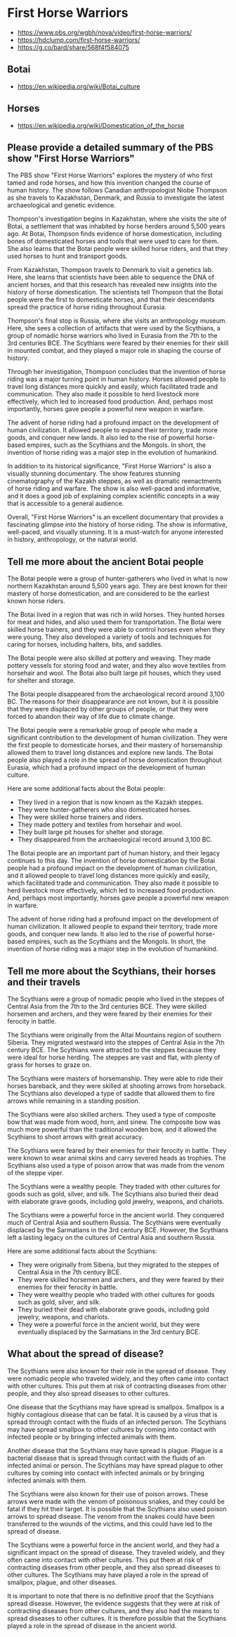 # First Horse Warriors

* https://www.pbs.org/wgbh/nova/video/first-horse-warriors/
* https://hdclump.com/first-horse-warriors/
* https://g.co/bard/share/568f4f584075

## Botai

* https://en.wikipedia.org/wiki/Botai_culture

## Horses

* https://en.wikipedia.org/wiki/Domestication_of_the_horse

## Please provide a detailed summary of the PBS show "First Horse Warriors"

The PBS show "First Horse Warriors" explores the mystery of who first tamed and rode horses, and how this invention changed the course of human history. The show follows Canadian anthropologist Niobe Thompson as she travels to Kazakhstan, Denmark, and Russia to investigate the latest archaeological and genetic evidence.

Thompson's investigation begins in Kazakhstan, where she visits the site of Botai, a settlement that was inhabited by horse herders around 5,500 years ago. At Botai, Thompson finds evidence of horse domestication, including bones of domesticated horses and tools that were used to care for them. She also learns that the Botai people were skilled horse riders, and that they used horses to hunt and transport goods.

From Kazakhstan, Thompson travels to Denmark to visit a genetics lab. Here, she learns that scientists have been able to sequence the DNA of ancient horses, and that this research has revealed new insights into the history of horse domestication. The scientists tell Thompson that the Botai people were the first to domesticate horses, and that their descendants spread the practice of horse riding throughout Eurasia.

Thompson's final stop is Russia, where she visits an anthropology museum. Here, she sees a collection of artifacts that were used by the Scythians, a group of nomadic horse warriors who lived in Eurasia from the 7th to the 3rd centuries BCE. The Scythians were feared by their enemies for their skill in mounted combat, and they played a major role in shaping the course of history.

Through her investigation, Thompson concludes that the invention of horse riding was a major turning point in human history. Horses allowed people to travel long distances more quickly and easily, which facilitated trade and communication. They also made it possible to herd livestock more effectively, which led to increased food production. And, perhaps most importantly, horses gave people a powerful new weapon in warfare.

The advent of horse riding had a profound impact on the development of human civilization. It allowed people to expand their territory, trade more goods, and conquer new lands. It also led to the rise of powerful horse-based empires, such as the Scythians and the Mongols. In short, the invention of horse riding was a major step in the evolution of humankind.

In addition to its historical significance, "First Horse Warriors" is also a visually stunning documentary. The show features stunning cinematography of the Kazakh steppes, as well as dramatic reenactments of horse riding and warfare. The show is also well-paced and informative, and it does a good job of explaining complex scientific concepts in a way that is accessible to a general audience.

Overall, "First Horse Warriors" is an excellent documentary that provides a fascinating glimpse into the history of horse riding. The show is informative, well-paced, and visually stunning. It is a must-watch for anyone interested in history, anthropology, or the natural world.


## Tell me more about the ancient Botai people

The Botai people were a group of hunter-gatherers who lived in what is now northern Kazakhstan around 5,500 years ago. They are best known for their mastery of horse domestication, and are considered to be the earliest known horse riders.

The Botai lived in a region that was rich in wild horses. They hunted horses for meat and hides, and also used them for transportation. The Botai were skilled horse trainers, and they were able to control horses even when they were young. They also developed a variety of tools and techniques for caring for horses, including halters, bits, and saddles.

The Botai people were also skilled at pottery and weaving. They made pottery vessels for storing food and water, and they also wove textiles from horsehair and wool. The Botai also built large pit houses, which they used for shelter and storage.

The Botai people disappeared from the archaeological record around 3,100 BC. The reasons for their disappearance are not known, but it is possible that they were displaced by other groups of people, or that they were forced to abandon their way of life due to climate change.

The Botai people were a remarkable group of people who made a significant contribution to the development of human civilization. They were the first people to domesticate horses, and their mastery of horsemanship allowed them to travel long distances and explore new lands. The Botai people also played a role in the spread of horse domestication throughout Eurasia, which had a profound impact on the development of human culture.

Here are some additional facts about the Botai people:

* They lived in a region that is now known as the Kazakh steppes.
* They were hunter-gatherers who also domesticated horses.
* They were skilled horse trainers and riders.
* They made pottery and textiles from horsehair and wool.
* They built large pit houses for shelter and storage.
* They disappeared from the archaeological record around 3,100 BC.

The Botai people are an important part of human history, and their legacy continues to this day. The invention of horse domestication by the Botai people had a profound impact on the development of human civilization, and it allowed people to travel long distances more quickly and easily, which facilitated trade and communication. They also made it possible to herd livestock more effectively, which led to increased food production. And, perhaps most importantly, horses gave people a powerful new weapon in warfare.

The advent of horse riding had a profound impact on the development of human civilization. It allowed people to expand their territory, trade more goods, and conquer new lands. It also led to the rise of powerful horse-based empires, such as the Scythians and the Mongols. In short, the invention of horse riding was a major step in the evolution of humankind.

## Tell me more about the Scythians, their horses and their travels

The Scythians were a group of nomadic people who lived in the steppes of Central Asia from the 7th to the 3rd centuries BCE. They were skilled horsemen and archers, and they were feared by their enemies for their ferocity in battle.

The Scythians were originally from the Altai Mountains region of southern Siberia. They migrated westward into the steppes of Central Asia in the 7th century BCE. The Scythians were attracted to the steppes because they were ideal for horse herding. The steppes are vast and flat, with plenty of grass for horses to graze on.

The Scythians were masters of horsemanship. They were able to ride their horses bareback, and they were skilled at shooting arrows from horseback. The Scythians also developed a type of saddle that allowed them to fire arrows while remaining in a standing position.

The Scythians were also skilled archers. They used a type of composite bow that was made from wood, horn, and sinew. The composite bow was much more powerful than the traditional wooden bow, and it allowed the Scythians to shoot arrows with great accuracy.

The Scythians were feared by their enemies for their ferocity in battle. They were known to wear animal skins and carry severed heads as trophies. The Scythians also used a type of poison arrow that was made from the venom of the steppe viper.

The Scythians were a wealthy people. They traded with other cultures for goods such as gold, silver, and silk. The Scythians also buried their dead with elaborate grave goods, including gold jewelry, weapons, and chariots.

The Scythians were a powerful force in the ancient world. They conquered much of Central Asia and southern Russia. The Scythians were eventually displaced by the Sarmatians in the 3rd century BCE. However, the Scythians left a lasting legacy on the cultures of Central Asia and southern Russia.

Here are some additional facts about the Scythians:

* They were originally from Siberia, but they migrated to the steppes of Central Asia in the 7th century BCE.
* They were skilled horsemen and archers, and they were feared by their enemies for their ferocity in battle.
* They were wealthy people who traded with other cultures for goods such as gold, silver, and silk.
* They buried their dead with elaborate grave goods, including gold jewelry, weapons, and chariots.
* They were a powerful force in the ancient world, but they were eventually displaced by the Sarmatians in the 3rd century BCE.


## What about the spread of disease?


The Scythians were also known for their role in the spread of disease. They were nomadic people who traveled widely, and they often came into contact with other cultures. This put them at risk of contracting diseases from other people, and they also spread diseases to other cultures.

One disease that the Scythians may have spread is smallpox. Smallpox is a highly contagious disease that can be fatal. It is caused by a virus that is spread through contact with the fluids of an infected person. The Scythians may have spread smallpox to other cultures by coming into contact with infected people or by bringing infected animals with them.

Another disease that the Scythians may have spread is plague. Plague is a bacterial disease that is spread through contact with the fluids of an infected animal or person. The Scythians may have spread plague to other cultures by coming into contact with infected animals or by bringing infected animals with them.

The Scythians were also known for their use of poison arrows. These arrows were made with the venom of poisonous snakes, and they could be fatal if they hit their target. It is possible that the Scythians also used poison arrows to spread disease. The venom from the snakes could have been transferred to the wounds of the victims, and this could have led to the spread of disease.

The Scythians were a powerful force in the ancient world, and they had a significant impact on the spread of disease. They traveled widely, and they often came into contact with other cultures. This put them at risk of contracting diseases from other people, and they also spread diseases to other cultures. The Scythians may have played a role in the spread of smallpox, plague, and other diseases.

It is important to note that there is no definitive proof that the Scythians spread disease. However, the evidence suggests that they were at risk of contracting diseases from other cultures, and they also had the means to spread diseases to other cultures. It is therefore possible that the Scythians played a role in the spread of disease in the ancient world.

